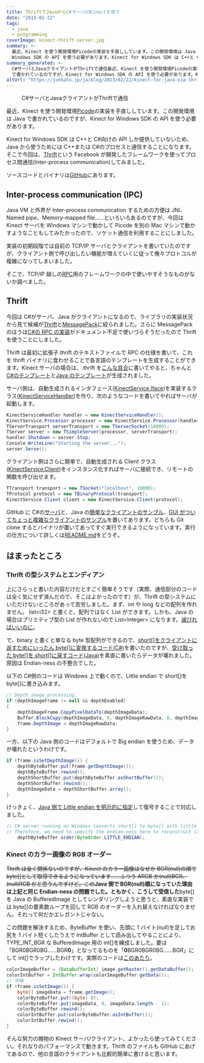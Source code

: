 ```yaml
---
title: ThriftでJavaからC#サーバのKinectを使う
date: "2013-02-22"
tags:
  - java
  - programming
coverImage: kinect-thrift-server.jpg
summary: >-
  最近、Kinect を使う開発環境Picodeの実装を手直ししています。この開発環境は Java で書かれているのですが、Kinect for
  Windows SDK の API を使う必要があります。Kinect for Windows SDK は C++と C#向けの ...
summary_generated: >-
  C#サーバとJavaクライアントがThriftで通信最近、Kinect を使う開発環境Picodeの実装を手直ししています。この開発環境は Java
  で書かれているのですが、Kinect for Windows SDK の API を使う必要があります。Kinect for...
altUrl: "https://junkato.jp/ja/blog/2013/02/22/kinect-for-java-via-thrift"
---
```


<figure className="right">
  <a href="/images/kinect-thrift-server.jpg"><img src="/images/kinect-thrift-server-300x225.jpg" alt="" /></a>
  <figcaption>C#サーバとJavaクライアントがThriftで通信</figcaption>
</figure>

最近、Kinect を使う開発環境[Picode](https://junkato.jp/ja/picode/)の実装を手直ししています。この開発環境は Java で書かれているのですが、Kinect for Windows SDK の API を使う必要があります。

Kinect for Windows SDK は C++と C#向けの API しか提供していないため、Java から使うためには C++または C#のプロセスと通信することになります。そこで今回は、[Thrift](http://thrift.apache.org "Apache Thrift")という Facebook が開発したフレームワークを使ってプロセス間通信(Inter-process communication)してみました。

ソースコードとバイナリは[GitHub](https://github.com/arcatdmz/kinect-thrift-server)にあります。

## Inter-process communication (IPC)

Java VM と外界が Inter-process communication するための方便は JNI、Named pipe、Memory-mapped file……といろいろあるのですが、今回は Kinect サーバを Windows マシンで動かして Picode を別の Mac マシンで動かすようなこともしてみたかったので、ソケット通信を利用することにしました。

実装の初期段階では自前の TCP/IP サーバとクライアントを書いていたのですが、クライアント側で呼び出したい機能が増えていくに従って俺々プロトコルが複雑になってしまいました。

そこで、TCP/IP 越しの[RPC](http://ja.wikipedia.org/wiki/RPC "Remote procedure call")用のフレームワークの中で使いやすそうなものがないか調べました。

## Thrift

今回は C#がサーバ、Java がクライアントになるので、ライブラリの実装状況から見て候補が[Thrift](http://thrift.apache.org "Apache Thrift")と[MessagePack](http://msgpack.org/ "MessagePack")に絞られました。さらに MessagePack のほうは[C#の RPC の実装](https://github.com/yfakariya/msgpack-rpc-cli "MessagePack for CLI (.NET/Mono) RPC")がドキュメント不足で使いづらそうだったので Thrift を使うことにしました。

Thrift は最初に拡張子.thrift のテキストファイルで RPC の仕様を書いて、これを thrift バイナリに食わせることで各言語のテンプレートを生成することができます。Kinect サーバの場合は、.thrift を[こんな具合](https://github.com/arcatdmz/kinect-thrift-server/blob/master/thrift/KinectService.thrift)に書いてやると、ちゃんと[C#のテンプレート](https://github.com/arcatdmz/kinect-thrift-server/blob/master/csharp/ConsoleKinectServer/KinectService.cs)と[Java のテンプレート](https://github.com/arcatdmz/kinect-thrift-server/blob/master/java/src/jp/digitalmuseum/kinect/KinectService.java)が生成されました。

サーバ側は、自動生成されるインタフェース([KinectService.Iface](https://github.com/arcatdmz/kinect-thrift-server/blob/master/csharp/ConsoleKinectServer/KinectService.cs#L21))を実装するクラス([KinectServiceHandler](https://github.com/arcatdmz/kinect-thrift-server/blob/master/csharp/ConsoleKinectServer/KinectServiceHandler.cs))を作り、次のようなコードを書いてやればサーバが起動します。

```csharp
KinectServiceHandler handler = new KinectServiceHandler();
KinectService.Processor processor = new KinectService.Processor(handler);
TServerTransport serverTransport = new TServerSocket(10000);
TServer server = new TSimpleServer(processor, serverTransport);
handler.Shutdown = server.Stop;
Console.WriteLine("Starting the server...");
server.Serve();
```

クライアント側はさらに簡単で、自動生成される Client クラス([KinectService.Client](https://github.com/arcatdmz/kinect-thrift-server/blob/master/java/src/jp/digitalmuseum/kinect/KinectService.java#L91))をインスタンス化すればサーバに接続でき、リモートの関数を呼び出せます。

```java
TTransport transport = new TSocket("localhost", 10000);
TProtocol protocol = new TBinaryProtocol(transport);
KinectService.Client client = new KinectService.Client(protocol);
```

GitHub に C#の[サーバ](https://github.com/arcatdmz/kinect-thrift-server/blob/master/csharp/ConsoleKinectServer/Program.cs)と、Java の[簡単なクライアントのサンプル](https://github.com/arcatdmz/kinect-thrift-server/blob/master/java/src/jp/digitalmuseum/kinect/app/RawClientTest.java)、[GUI がついてちょっと複雑なクライアントのサンプル](https://github.com/arcatdmz/kinect-thrift-server/blob/master/java/src/jp/digitalmuseum/kinect/app/KinectClientFrame.java)を置いてあります。どちらも Git clone するとバイナリが置いてあってすぐ実行できるようになっています。実行の仕方について詳しくは[README.md](https://github.com/arcatdmz/kinect-thrift-server#readme)をどうぞ。

## はまったところ

### Thrift の型システムとエンディアン

上にさらっと書いた内容だけだとすごく簡単そうです（実際、通信部分のコードは全く気にせず済んだので、そこはよかったのです）が、Thrift の型システムにいただけないところがあって苦労しました。まず、int や long などの配列を作れません。 list<i32\> と書くと、配列ではなく List ができます。しかも、Java の場合はプリミティブ型の List が作れないので List<Integer\> になります。[滅びればいいのに](https://twitter.com/arcatdmz/status/303885308754288640)。

で、binary と書くと単なる byte 型配列ができるので、[short\[\]をクライアントに返すためにいったん byte\[\]に変換するコード(C#)](https://github.com/arcatdmz/kinect-thrift-server/blob/master/csharp/ConsoleKinectServer/KinectServiceHandler.cs#L496)を書いたのですが、[受け取った byte\[\]を short\[\]に戻すコード(Java)](https://github.com/arcatdmz/kinect-thrift-server/blob/master/java/src/jp/digitalmuseum/kinect/KinectServiceWrapper.java#L199)を素直に書いたらデータが壊れました。原因は Endian-ness の不整合でした。

以下の C#側のコードは Windows 上で動くので、Little endian で short\[\]を byte\[\]に書き込みます。

```csharp
// Depth image processing.
if (depthImageFrame != null && depthEnabled)
{
    depthImageFrame.CopyPixelDataTo(depthImageData);
    Buffer.BlockCopy(depthImageData, 0, depthImageRawData, 0, depthImageRawData.Length);
    frame.DepthImage = depthImageRawData;
}
```

一方、以下の Java 側のコードはデフォルトで Big endian を使うため、データが壊れたというわけです。

```java
if (frame.isSetDepthImage()) {
    depthByteBuffer.put(frame.getDepthImage());
    depthByteBuffer.rewind();
    depthShortBuffer.put(depthByteBuffer.asShortBuffer());
    depthShortBuffer.rewind();
    depthImageData = depthShortBuffer.array();
}
```

けっきょく、[Java 側で Little endian を明示的に指定](https://github.com/arcatdmz/kinect-thrift-server/blob/master/java/src/jp/digitalmuseum/kinect/KinectServiceWrapper.java#L174)して復号することで対応しました。

```java
// C# server running on Windows converts short[] to byte[] with little-endian.
// Therefore, we need to specify the endian-ness here to reconstruct it correctly.
    depthByteBuffer.order(ByteOrder.LITTLE_ENDIAN);
```

### Kinect のカラー画像の RGB オーダー

~~Thrift は全く関係ないのですが、Kinect のカラー画像はなぜか BGR(null)の順で byte\[\]として取得できるようになっています……ふつう ARGB か(null)BGR、(null)RGB だと思うんですけど。この~~**Java 側で BGR(null)順になっていた理由は上記と同じ Endian-ness の問題でした。ともかく、こうして受信した**byte\[\]を Java の BufferedImage としてレンダリングしようと思うと、素直な実装では byte\[\]の要素数ループを回して RGB のオーダーを入れ替えなければなりません。それって何だかエレガントじゃない。

この問題を解決するため、ByteBuffer を使い、先頭に 1 バイト(null)を足してお尻を 1 バイト短くしたうえで IntBuffer として読み出してやることにより、TYPE_INT_BGR な BufferedImage 用の int\[\]を練成しました。要は「BGR0BGR0BG……BGR**0**」となってるものを「**0**BGR0BGR0BG……BGR」にして int\[\]でラップしたわけです。実際のコードは[このあたり](https://github.com/arcatdmz/kinect-thrift-server/blob/master/java/src/jp/digitalmuseum/kinect/KinectServiceWrapper.java#L191)。

```java
colorImageBuffer = (DataBufferInt) image.getRaster().getDataBuffer();
colorIntBuffer = IntBuffer.wrap(colorImageBuffer.getData());
// 中略
if (frame.isSetImage()) {
    byte[] imageData = frame.getImage();
    colorByteBuffer.put((byte) 0);
    colorByteBuffer.put(imageData, 0, imageData.length - 1);
    colorByteBuffer.rewind();
    colorIntBuffer.put(colorByteBuffer.asIntBuffer());
    colorIntBuffer.rewind();
}
```

そんな努力の賜物の Kinect サーバ/クライアント、よかったら使ってみてください。それなりのパフォーマンスで動きます。Thrift のファイルも GitHub にあげてあるので、他の言語のクライアントも比較的簡単に書けると思います。
